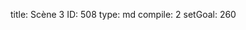 title:          Scène 3
ID:             508
type:           md
compile:        2
setGoal:        260


